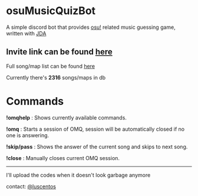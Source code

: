 # osuMusicQuizBot
A simple discord bot that provides [osu!](https://osu.ppy.sh/home) related music guessing game, written with [JDA](https://github.com/DV8FromTheWorld/JDA)

## Invite link can be found [here][inviteLink]

[inviteLink]: https://discord.com/api/oauth2/authorize?client_id=1001554643874222230&permissions=108544&scope=bot
Full song/map list can be found [here](https://paste.ee/p/rwGAT)

Currently there's **2316** songs/maps in db



# Commands
**!omqhelp** : Shows currently available commands.

**!omq** : Starts a session of OMQ, session will be automatically closed if no one is answering.

**!skip/pass** : Shows the answer of the current song and skips to next song.

**!close** : Manually closes current OMQ session.



- - -

I'll upload the codes when it doesn't look garbage anymore

contact: [@luscentos](https://twitter.com/luscentos)
